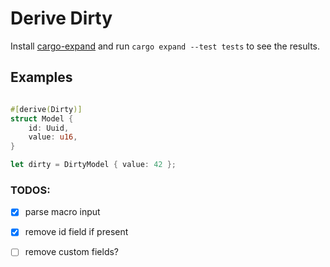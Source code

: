 # Derive Dirty

Install [cargo-expand](https://github.com/dtolnay/cargo-expand) and run `cargo expand --test tests` to see the results.

## Examples

```rust

#[derive(Dirty)]
struct Model {
    id: Uuid,
    value: u16,
}

let dirty = DirtyModel { value: 42 };

```
### TODOS:

 - [x] parse macro input
 - [x] remove id field if present
 - [ ] remove custom fields?

